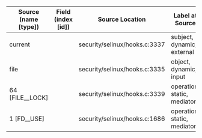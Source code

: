 | Source (name [type]) | Field (index [id]) | Source Location               | Label at Source             |
|----------------------|--------------------|-------------------------------|-----------------------------|
| current              |                    | security/selinux/hooks.c:3337 | subject, dynamic, external  |
| file                 |                    | security/selinux/hooks.c:3335 | object, dynamic, input      |
| 64 [FILE__LOCK]      |                    | security/selinux/hooks.c:3339 | operation, static, mediator |
| 1 [FD__USE]          |                    | security/selinux/hooks.c:1686 | operation, static, mediator |